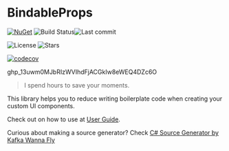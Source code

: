 # BindableProps

[![NuGet](https://img.shields.io/nuget/v/BindableProps?style=for-the-badge)](https://www.nuget.org/packages/BindableProps/) ![Build Status](https://img.shields.io/github/actions/workflow/status/KafkaWannaFly/BindableProps/publish-to-nuget.yaml?style=for-the-badge)![Last commit](https://img.shields.io/github/last-commit/KafkaWannaFly/BindableProps?style=for-the-badge)

![License](https://img.shields.io/github/license/KafkaWannaFly/BindableProps?style=flat-square) ![Stars](https://img.shields.io/github/stars/KafkaWannaFly/BindableProps?style=flat-square&logo=dependabot) 

[![codecov](https://codecov.io/gh/KafkaWannaFly/BindableProps/branch/main/graph/badge.svg?token=nS2rZZ4QHS)](https://codecov.io/gh/KafkaWannaFly/BindableProps/tree/master)

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
> I spend hours to save your moments.

This library helps you to reduce writing boilerplate code when creating your custom UI components.

Check out on how to use at [User Guide](https://kafkawannafly.github.io/BindableProps/#/).

Curious about making a source generator? Check [C# Source Generator by Kafka Wanna Fly](https://medium.com/@kafkawannafly/list/c-source-generator-001620b2ba32)
